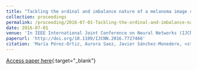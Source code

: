 ```yaml
---
title: "Tackling the ordinal and imbalance nature of a melanoma image classification problem"
collection: proceedings
permalink: /proceeding/2016-07-01-Tackling-the-ordinal-and-imbalance-nature-of-a-melanoma-image-classification-problem
date: 2016-07-01
venue: 'In IEEE International Joint Conference on Neural Networks (IJCNN2016)'
paperurl: 'http://doi.org/10.1109/IJCNN.2016.7727466'
citation: 'María Pérez-Ortiz, Aurora Saez, Javier Sánchez-Monedero, <strong>Pedro Antonio Gutiérrez</strong>, César Hervás-Martínez, &quot;Tackling the ordinal and imbalance nature of a melanoma image classification problem.&quot; In IEEE International Joint Conference on Neural Networks (IJCNN2016), 2016, Vancouver, BC, Canada, pp.2156-2163.'
---
```

[Access paper here](http://doi.org/10.1109/IJCNN.2016.7727466){:target="_blank"}

